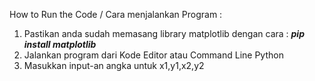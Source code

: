 How to Run the Code / Cara menjalankan Program :

1. Pastikan anda sudah memasang library matplotlib dengan cara : _**pip install matplotlib**_
2. Jalankan program dari Kode Editor atau Command Line Python
3. Masukkan input-an angka untuk x1,y1,x2,y2
